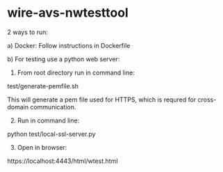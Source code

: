 # wire-avs-nwtesttool

2 ways to run:

a) Docker: Follow instructions in Dockerfile

b) For testing use a python web server:


1. From root directory run in command line: 

test/generate-pemfile.sh

This will generate a pem file used for HTTPS, which is requred for cross-domain communication.
 
2. Run in command line:

python test/local-ssl-server.py
 
3. Open in browser:

https://localhost:4443/html/wtest.html

